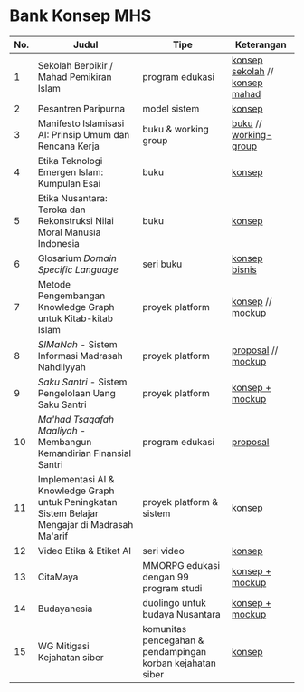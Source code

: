 # Bank Konsep MHS

| No. | Judul | Tipe | Keterangan |
| --- | ----- | ---- | ---------- |
| 1 | Sekolah Berpikir / Mahad Pemikiran Islam | program edukasi | [konsep sekolah](01-sekolah-berpikir/konsep-sekolah-berpikir.md) // [konsep mahad](https://gist.github.com/ekajogja/4bf170fe3485ca43ca51223ed9962edb) |
| 2 | Pesantren Paripurna | model sistem | [konsep](02-pesantren-paripurna/konsep-pesantren-paripurna.md) |
| 3 | Manifesto Islamisasi AI: Prinsip Umum dan Rencana Kerja | buku & working group | [buku](03-islamisasi-ai/konsep-manifesto-islamisasi-ai.md) // [working-group](03-islamisasi-ai/working-group-islamisasi-ai.md) |
| 4 | Etika Teknologi Emergen Islam: Kumpulan Esai | buku| [konsep](04-etika-teknologi-emergen-islam/konsep-buku-etika-teknologi-emergen-islam.md) |
| 5 | Etika Nusantara: Teroka dan Rekonstruksi Nilai Moral Manusia Indonesia | buku | [konsep](05-etika-nusantara/konsep-buku-etika-nusantara.md) |
| 6 | Glosarium *Domain Specific Language* | seri buku | [konsep bisnis](06-penerbitan-glosarium-dsl/konsep-bisnis-glosarium-dsl.md) |
| 7 | Metode Pengembangan Knowledge Graph untuk Kitab-kitab Islam | proyek platform | [konsep](07-knowledge-graph-kitab/konsep-pengembangan-kg-kitab.md) // [mockup](https://mahadsiber.github.io/mockup-kg-ulama.html) |
| 8 | *SIMaNah* - Sistem Informasi Madrasah Nahdliyyah | proyek platform | [proposal](08-sistem-informasi-madrasah-nahdliyah/konsep-simanah.md) // [mockup](08-sistem-informasi-madrasah-nahdliyah/simanah.html) |
| 9 | *Saku Santri* - Sistem Pengelolaan Uang Saku Santri | proyek platform | [konsep + mockup](https://jarinabi.github.io/) |
| 10 | *Ma'had Tsaqafah Maaliyah* - Membangun Kemandirian Finansial Santri | program edukasi | [proposal](10-workshop-literasi-finansial-santri/program-literasi-finansial-santri.md) |
| 11 | Implementasi AI & Knowledge Graph untuk Peningkatan Sistem Belajar Mengajar di Madrasah Ma'arif | proyek platform & sistem | [konsep](11-ai-knowledge-graph-maarif/konsep-ai-kg-untuk-madrasah-maarif.md) |
| 12 | Video Etika & Etiket AI | seri video | [konsep](12-video-etika-etiket-ai/konsep-seri-video-etika-etiket-ai.md) |
| 13 | CitaMaya | MMORPG edukasi dengan 99 program studi |[konsep + mockup](https://ekajogja.github.io/citamaya/mockup/index.html) |
| 14 | Budayanesia | duolingo untuk budaya Nusantara | [konsep + mockup](https://ekajogja.github.io/budayanesia/) |
| 15 | WG Mitigasi Kejahatan siber | komunitas pencegahan & pendampingan korban kejahatan siber | [konsep](15-mitigasi-serangan-siber/konsep-working-group-mitigasi-serangan-siber.md) |